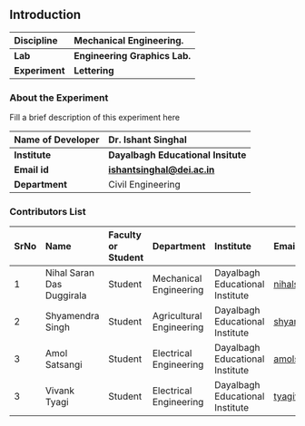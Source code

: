 ## Introduction


<b>Discipline | <b>Mechanical Engineering.
:--|:--|
<b> Lab | <b> Engineering Graphics Lab.
<b> Experiment|     <b> Lettering

### About the Experiment 

Fill a brief description of this experiment here

<b>Name of Developer | <b> Dr. Ishant Singhal
:--|:--|
<b> Institute | <b>  Dayalbagh Educational Insitute
<b> Email id|     <b>  ishantsinghal@dei.ac.in
<b> Department |  Civil Engineering

### Contributors List

SrNo | Name | Faculty or Student | Department| Institute | Email id
:--|:--|:--|:--|:--|:--|
1 | Nihal Saran Das Duggirala | Student | Mechanical Engineering | Dayalbagh Educational Institute | nihalsarandasd@gmail.com
2 | Shyamendra Singh | Student | Agricultural Engineering | Dayalbagh Educational Institute | shyamendra.me@gmail.com
3 | Amol Satsangi | Student | Electrical Engineering | Dayalbagh Educational Institute | amolsatsangi02@gmail.com
3 | Vivank Tyagi | Student | Electrical Engineering | Dayalbagh Educational Institute | tyagivivank1@gmail.com
